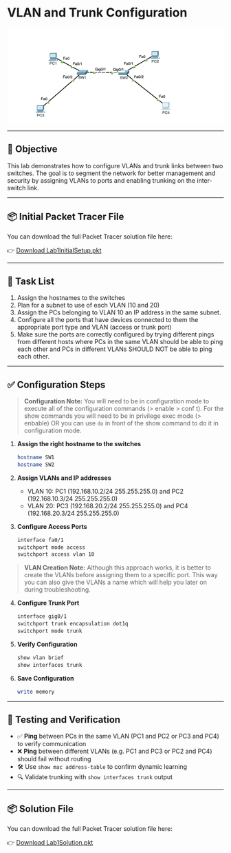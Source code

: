 
# VLAN and Trunk Configuration

![Network Topology](./VLANTrunkconfig.png)

---

## 📝 Objective

This lab demonstrates how to configure VLANs and trunk links between two switches. The goal is to segment the network for better management and security by assigning VLANs to ports and enabling trunking on the inter-switch link.

---

## 📦 Initial Packet Tracer File

You can download the full Packet Tracer solution file here:

👉 [Download Lab1InitialSetup.pkt](./Lab1InitialSetup.pkt)

---

## 📝 Task List

1. Assign the hostnames to the switches
2. Plan for a subnet to use of each VLAN (10 and 20)
3. Assign the PCs belonging to VLAN 10 an IP address in the same subnet. 
4. Configure all the ports that have devices connected to them the appropriate port type and VLAN (access or trunk port)
5. Make sure the ports are correctly configured by trying different pings from different hosts where PCs in the same VLAN should be able to ping each other and PCs in different VLANs SHOULD NOT be able to ping each other. 

---

## ✅ Configuration Steps 

> **Configuration Note:** 
You will need to be in configuration mode to execute all of the configuration commands (> enable > conf t). For the show commands you will need to be in privilege exec mode (> enbable) OR you can use `do` in front of the show command to do it in configuration mode. 

1. **Assign the right hostname to the switches**  
   ```bash
   hostname SW1
   hostname SW2
   ```

2. **Assign VLANs and IP addresses**  
   - VLAN 10: PC1 (192.168.10.2/24 255.255.255.0) and PC2 (192.168.10.3/24 255.255.255.0)  
   - VLAN 20: PC3 (192.168.20.2/24 255.255.255.0) and PC4 (192.168.20.3/24 255.255.255.0) 

3. **Configure Access Ports**
   ```bash
   interface fa0/1
   switchport mode access
   switchport access vlan 10
   ```
> **VLAN Creation Note:** 
Although this approach works, it is better to create the VLANs before assigning them to a specific port. This way you can also give the VLANs a name which will help you later on during troubleshooting. 


4. **Configure Trunk Port**
   ```bash
   interface gig0/1
   switchport trunk encapsulation dot1q
   switchport mode trunk
   ```

5. **Verify Configuration**
   ```bash
   show vlan brief
   show interfaces trunk
   ```

6. **Save Configuration**
   ```bash
   write memory
   ```

---

## 🧪 Testing and Verification

- ✅ **Ping** between PCs in the same VLAN (PC1 and PC2 or PC3 and PC4) to verify communication
- ❌ **Ping** between different VLANs (e.g. PC1 and PC3 or PC2 and PC4) should fail without routing
- 🛠️ Use `show mac address-table` to confirm dynamic learning
- 🔍 Validate trunking with `show interfaces trunk` output

---

## 📦 Solution File

You can download the full Packet Tracer solution file here:

👉 [Download Lab1Solution.pkt](./Lab1Solution.pkt)